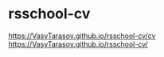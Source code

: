 # rsschool-cv
https://VasyTarasov.github.io/rsschool-cv/cv \
https://VasyTarasov.github.io/rsschool-cv/